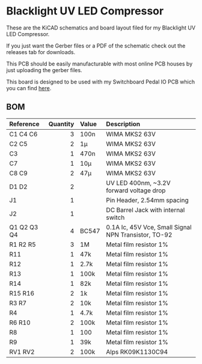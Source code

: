 # Blacklight UV LED Compressor

These are the KiCAD schematics and board layout filed for my Blacklight UV LED Compressor.

If you just want the Gerber files or a PDF of the schematic check out the releases tab for downloads.

This PCB should be easily manufacturable with most online PCB houses by just uploading the gerber files.

This board is designed to be used with my Switchboard Pedal IO PCB which you can find [here](https://github.com/NuclearLighthouseStudios/Switchboard).

## BOM

| Reference   | Quantity | Value | Description                                          |
| :---------- | -------: | :---- | :--------------------------------------------------- |
| C1 C4 C6    | 3        | 100n  | WIMA MKS2 63V                                        |
| C2 C5       | 2        | 1µ    | WIMA MKS2 63V                                        |
| C3          | 1        | 470n  | WIMA MKS2 63V                                        |
| C7          | 1        | 10µ   | WIMA MKS2 63V                                        |
| C8 C9       | 2        | 47µ   | WIMA MKS2 63V                                        |
| D1 D2       | 2        |       | UV LED 400nm, ~3.2V forward voltage drop             |
| J1          | 1        |       | Pin Header, 2.54mm spacing                           |
| J2          | 1        |       | DC Barrel Jack with internal switch                  |
| Q1 Q2 Q3 Q4 | 4        | BC547 | 0.1A Ic, 45V Vce, Small Signal NPN Transistor, TO-92 |
| R1 R2 R5    | 3        | 1M    | Metal film resistor 1%                               |
| R11         | 1        | 47k   | Metal film resistor 1%                               |
| R12         | 1        | 2.7k  | Metal film resistor 1%                               |
| R13         | 1        | 100k  | Metal film resistor 1%                               |
| R14         | 1        | 82k   | Metal film resistor 1%                               |
| R15 R16     | 2        | 1k    | Metal film resistor 1%                               |
| R3 R7       | 2        | 10k   | Metal film resistor 1%                               |
| R4          | 1        | 4.7k  | Metal film resistor 1%                               |
| R6 R10      | 2        | 100k  | Metal film resistor 1%                               |
| R8          | 1        | 100   | Metal film resistor 1%                               |
| R9          | 1        | 39k   | Metal film resistor 1%                               |
| RV1 RV2     | 2        | 100k  | Alps RK09K1130C94                                    |
